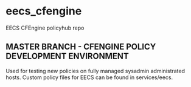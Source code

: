 # eecs_cfengine
EECS CFEngine policyhub repo

## MASTER BRANCH - CFENGINE POLICY DEVELOPMENT ENVIRONMENT

Used for testing new policies on fully managed sysadmin administrated hosts.
Custom policy files for EECS can be found in services/eecs.

